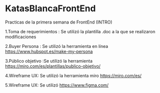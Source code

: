 # KatasBlancaFrontEnd
Practicas de la primera semana de FrontEnd (INTRO)

1.Toma de requerimientos : Se utilizó la plantilla .doc a la que se realizaron modificaciones

2.Buyer Persona : Se utilizó la herramienta en línea https://www.hubspot.es/make-my-persona

3.Público objetivo :Se utilizó la herramienta https://miro.com/es/plantillas/publico-objetivo/

4.Wireframe UX: Se utilizó la herramienta miro https://miro.com/es/

5.Wireframe UX: Se utilizó https://www.figma.com/